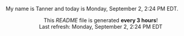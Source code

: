 My name is Tanner and today is Monday, September 2, 2:24 PM EDT.

<p align="center">This <i>README</i> file is generated <b>every 3 hours</b>!</br>Last refresh: Monday, September 2, 2:24 PM EDT<br /></p>

